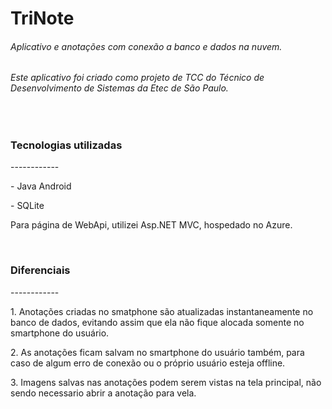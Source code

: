 <h1>TriNote</h1>
<h6>Aplicativo e anotações com conexão a banco e dados na nuvem.</h6>
<h6>Este aplicativo foi criado como projeto de TCC do Técnico de Desenvolvimento de Sistemas da Etec de São Paulo.</h6>

<br />

<h3>Tecnologias utilizadas</h3>
------------
<p>- Java Android</p>
<p>- SQLite</p>

<p>Para página de WebApi, utilizei Asp.NET MVC, hospedado no Azure.</p>

<br />

<h3>Diferenciais</h3>
------------
<p>1. Anotações criadas no smatphone são atualizadas instantaneamente no banco de dados, evitando assim que ela não fique alocada somente no smartphone do usuário.</p>
<p>2. As anotações ficam salvam no smartphone do usuário também, para caso de algum erro de conexão ou o próprio usuário esteja offline.</p>
<p>3. Imagens salvas nas anotações podem serem vistas na tela principal, não sendo necessario abrir a anotação para vela.</p>

<br />

